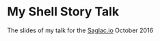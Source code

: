My Shell Story Talk
===================

The slides of my talk for the [Saglac.io](http://saglac.io/) October 2016

